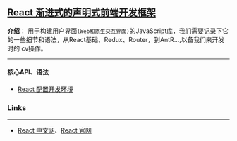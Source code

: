 ## [React 渐进式的声明式前端开发框架](#)
**介绍**： 用于构建用户界面`(Web和原生交互界面)`的JavaScript库，我们需要记录下它的一些细节和语法，从React基础、Redux、Router，到AntR...,以备我们来开发时的 cv操作。

---
#### 核心API、语法
- [React 配置开发环境](#)











### Links

----
- [React 中文网](https://zh-hans.react.dev/learn)、[React 官网](https://react.dev/)
